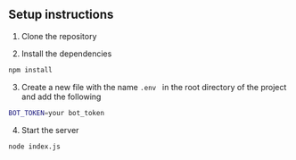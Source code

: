 ## Setup instructions

1. Clone the repository

2. Install the dependencies
```bash
npm install
```

3. Create a new file with the name `.env ` in the root directory of the project and add the following
``` bash
BOT_TOKEN=your bot_token
```


4. Start the server
```bash
node index.js
```